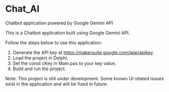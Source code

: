 # Chat_AI
Chatbot application powered by Google Gemini API

This is a Chatbot application built using Google Gemini API.

Follow the steps below to use this application:
  1) Generate the API key at https://makersuite.google.com/app/apikey.
  2) Load the project in Delphi.
  3) Set the const cKey in Main.pas to your key value.
  4) Build and run the project.

Note: This project is still under development. Some known UI related issues exist in the application and will be fixed in future.
